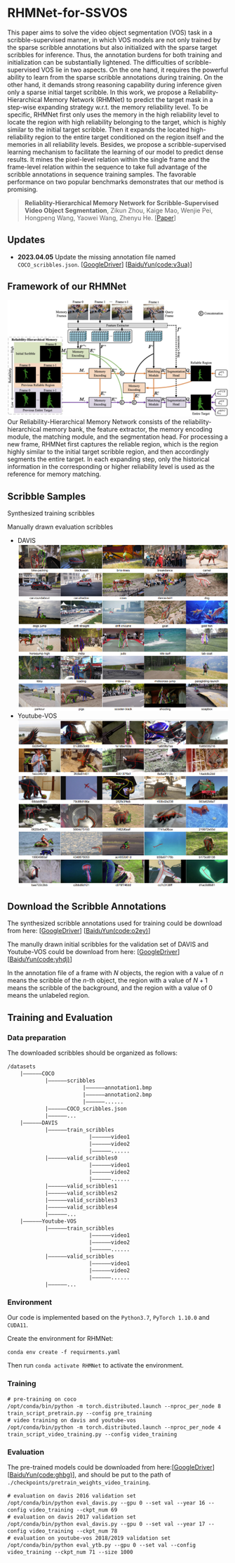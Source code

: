 # RHMNet-for-SSVOS

This paper aims to solve the video object segmentation (VOS) task in a scribble-supervised manner, in which VOS models are not only trained by the sparse scribble annotations but also initialized with the sparse target scribbles for inference. Thus, the annotation burdens for both training and initialization can be substantially lightened. The difficulties of scribble-supervised VOS lie in two aspects. On the one hand, it requires the powerful ability to learn from the sparse scribble annotations during training. On the other hand, it demands strong reasoning capability during inference given only a sparse initial target scribble. In this work, we propose a Reliability-Hierarchical Memory Network (RHMNet) to predict the target mask in a step-wise expanding strategy w.r.t. the memory reliability level. To be specific, RHMNet first only uses the memory in the high reliability level to locate the region with high reliability belonging to the target, which is highly similar to the initial target scribble. Then it expands the located high-reliability region to the entire target conditioned on the region itself and the memories in all reliability levels. Besides, we propose a scribble-supervised learning mechanism to facilitate the learning of our model to predict dense results. It mines the pixel-level relation within the single frame and the frame-level relation within the sequence to take full advantage of the scribble annotations in sequence training samples. The favorable performance on two popular benchmarks demonstrates that our method is promising.
> **Reliablity-Hierarchical Memory Network for Scribble-Supervised Video Object Segmentation**, Zikun Zhou, Kaige Mao, Wenjie Pei, Hongpeng Wang, Yaowei Wang, Zhenyu He. [[Paper](https://arxiv.org/abs/2303.14384)]

## Updates

- **2023.04.05** Update the missing annotation file named `COCO_scribbles.json`. [[GoogleDriver](https://drive.google.com/file/d/1j_eS21M3p_e4vW9-K-TrqbjAh2jqQ243/view?usp=share_link)] [[BaiduYun(code:v3ua)](https://pan.baidu.com/s/10-o19JuyxfYFE0XKy3tW7Q)]

## Framework of our RHMNet

![Overall framework of our Reliability-Hierarchical Memory Network](figs/framework.jpg)
Our Reliability-Hierarchical Memory Network consists of the reliability-hierarchical memory bank, the feature extractor, the memory encoding module, the matching module, and the segmentation head. For processing a new frame, RHMNet first captures the reliable region, which is the region highly similar to the initial target scribble region, and then accordingly segments the entire target. In each expanding step, only the historical information in the corresponding or higher reliability level is used as the reference for memory matching.

## Scribble Samples

Synthesized training scribbles

Manually drawn evaluation scribbles

- DAVIS
![Evaluation scribbles for DAVIS](figs/evaluation_scribbles_for_davis.png)
- Youtube-VOS
![Evaluation scribbles for Youtube-VOS](figs/evaluation_scribbles_for_ytb.png)

## Download the Scribble Annotations

The synthesized scribble annotations used for training could be download from here: [[GoogleDriver](https://drive.google.com/drive/folders/1VbRXU9PZjSJ4qQDGRapGXGAsB6XhpLru?usp=sharing)] [[BaiduYun(code:o2ey)](https://pan.baidu.com/s/1_8fFs1QP2Pta-DXrqzmWrA)]

The manully drawn initial scribbles for the validation set of DAVIS and Youtube-VOS could be download from here:  [[GoogleDriver](https://drive.google.com/file/d/17vQd9jmhprWflIsy8kntSOf-d51RPZWL/view?usp=sharing)] [[BaiduYun(code:yhdj)](https://pan.baidu.com/s/1ir6h3RGa1uRiI6XTIdMREw)]

In the annotation file of a frame with $N$ objects, the region with a value of $n$ means the scribble of the $n$-th object, the region with a value of $N+1$ means the scribble of the background, and the region with a value of $0$ means the unlabeled region.

## Training and Evaluation

### Data preparation
The downloaded scribbles should be organized as follows:
```
/datasets
    |——————COCO
            |——————scribbles
                        |——————annotation1.bmp
                        |——————annotation2.bmp
                        |——————......
            |——————COCO_scribbles.json
            |——————...
    |——————DAVIS
            |——————train_scribbles
                          |——————video1
                          |——————video2
                          |——————......
            |——————valid_scribbles0
                          |——————video1
                          |——————video2
                          |——————......
            |——————valid_scribbles1
            |——————valid_scribbles2
            |——————valid_scribbles3
            |——————valid_scribbles4
            |——————...
    |——————Youtube-VOS
            |——————train_scribbles
                          |——————video1
                          |——————video2
                          |——————......
            |——————valid_scribbles
                          |——————video1
                          |——————video2
                          |——————......
            |——————...
```
### Environment
Our code is implemented based on the `Python3.7`, `PyTorch 1.10.0` and `CUDA11`.

Create the environment for RHMNet:
```
conda env create -f requirments.yaml
```
Then run `conda activate RHMNet` to activate the environment.
### Training
```
# pre-training on coco
/opt/conda/bin/python -m torch.distributed.launch --nproc_per_node 8 train_script_pretrain.py --config pre_training
# video training on davis and youtube-vos
/opt/conda/bin/python -m torch.distributed.launch --nproc_per_node 4 train_script_video_training.py --config video_training
```
### Evaluation
The pre-trained models could be downloaded from here:[[GoogleDriver](https://drive.google.com/file/d/1IudDE9ulUUvIKkS8dsApW9-Wac6j6a2_/view?usp=share_link)] [[BaiduYun(code:ghbg)](https://pan.baidu.com/s/1i8SYXyrprnyiDSI2zCFNtw)], and should be put to the path of `./checkpoints/pretrain_weights_video_training`.
```
# evaluation on davis 2016 validation set
/opt/conda/bin/python eval_davis.py --gpu 0 --set val --year 16 --config video_training --ckpt_num 69
# evaluation on davis 2017 validation set
/opt/conda/bin/python eval_davis.py --gpu 0 --set val --year 17 --config video_training --ckpt_num 78
# evaluation on youtube-vos 2018/2019 validation set
/opt/conda/bin/python eval_ytb.py --gpu 0 --set val --config video_training --ckpt_num 71 --size 1000
```